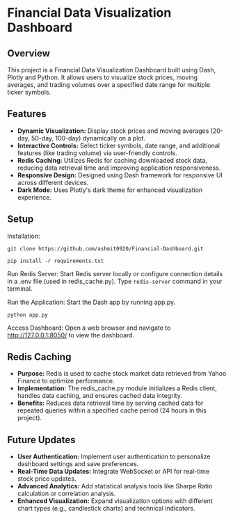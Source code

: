 # Financial Data Visualization Dashboard

## Overview

This project is a Financial Data Visualization Dashboard built using Dash, Plotly and Python. It allows users to visualize stock prices, moving averages, and trading volumes over a specified date range for multiple ticker symbols.

## Features

- **Dynamic Visualization:** Display stock prices and moving averages (20-day, 50-day, 100-day) dynamically on a plot.
- **Interactive Controls:** Select ticker symbols, date range, and additional features (like trading volume) via user-friendly controls.
- **Redis Caching:** Utilizes Redis for caching downloaded stock data, reducing data retrieval time and improving application responsiveness.
- **Responsive Design:** Designed using Dash framework for responsive UI across different devices.
- **Dark Mode:** Uses Plotly's dark theme for enhanced visualization experience.

## Setup

Installation:
```
git clone https://github.com/ashmit0920/Financial-Dashboard.git
```
```
pip install -r requirements.txt
```

Run Redis Server: Start Redis server locally or configure connection details in a .env file (used in redis_cache.py). Type ```redis-server``` command in your terminal.

Run the Application: Start the Dash app by running app.py.
```
python app.py
```

Access Dashboard: Open a web browser and navigate to http://127.0.0.1:8050/ to view the dashboard.

## Redis Caching

- **Purpose:** Redis is used to cache stock market data retrieved from Yahoo Finance to optimize performance.
- **Implementation:** The redis_cache.py module initializes a Redis client, handles data caching, and ensures cached data integrity.
- **Benefits:** Reduces data retrieval time by serving cached data for repeated queries within a specified cache period (24 hours in this project).

## Future Updates

- **User Authentication:** Implement user authentication to personalize dashboard settings and save preferences.
- **Real-Time Data Updates:** Integrate WebSocket or API for real-time stock price updates.
- **Advanced Analytics:** Add statistical analysis tools like Sharpe Ratio calculation or correlation analysis.
- **Enhanced Visualization:** Expand visualization options with different chart types (e.g., candlestick charts) and technical indicators.